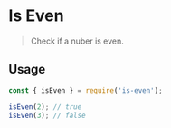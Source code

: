 # Is Even

> Check if a nuber is even.

## Usage

```js
const { isEven } = require('is-even');

isEven(2); // true
isEven(3); // false
```